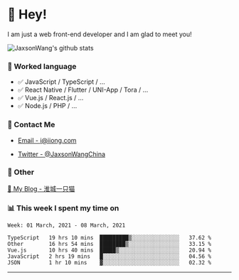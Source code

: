 # 👋 Hey!

I am just a web front-end developer and I am glad to meet you!

![JaxsonWang's github stats](https://github-readme-stats.vercel.app/api?username=JaxsonWang&&show_icons=true&&title_color=1abc9c&&icon_color=1abc9c)


### 📝 Worked language

- ✅ JavaScript / TypeScript / ...
- ✅ React Native / Flutter / UNI-App / Tora / ...
- ✅ Vue.js / React.js / ...
- ✅ Node.js / PHP / ...

### 📮 Contact Me

- [Email - i@iiong.com](mailto:i@iiong.com)

- [Twitter - @JaxsonWangChina](https://twitter.com/JaxsonWangChina)

### 🤪 Other

[📌 My Blog - 淮城一只猫](https://iiong.com)

### 📊 This week I spent my time on

<!--START_SECTION:waka-->
```text
Week: 01 March, 2021 - 08 March, 2021

TypeScript   19 hrs 10 mins  █████████▒░░░░░░░░░░░░░░░   37.62 % 
Other        16 hrs 54 mins  ████████▒░░░░░░░░░░░░░░░░   33.15 % 
Vue.js       10 hrs 40 mins  █████▒░░░░░░░░░░░░░░░░░░░   20.94 % 
JavaScript   2 hrs 19 mins   █░░░░░░░░░░░░░░░░░░░░░░░░   04.56 % 
JSON         1 hr 10 mins    ▓░░░░░░░░░░░░░░░░░░░░░░░░   02.32 % 
```
<!--END_SECTION:waka-->

---
